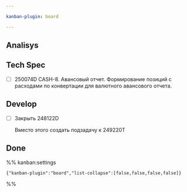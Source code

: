 ```yaml
---

kanban-plugin: board

---
```


## Analisys



## Tech Spec

- [ ] 250074D CASH-8. Авансовый отчет. Формирование позиций с расходами по конвертации для валютного авансового отчета.


## Develop

- [ ] Закрыть 248122D
	
	Вместо этого создать подзадачу к 249220T


## Done





%% kanban:settings
```
{"kanban-plugin":"board","list-collapse":[false,false,false,false]}
```
%%